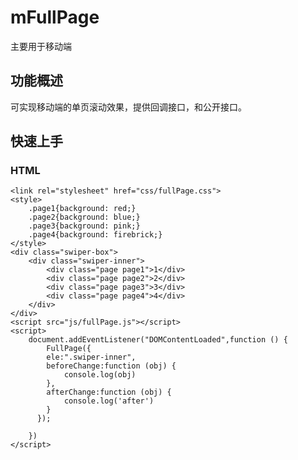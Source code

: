 # mFullPage

主要用于移动端

## 功能概述
可实现移动端的单页滚动效果，提供回调接口，和公开接口。

## 快速上手
### HTML

	<link rel="stylesheet" href="css/fullPage.css">
	<style>
        .page1{background: red;}
        .page2{background: blue;}
        .page3{background: pink;}
        .page4{background: firebrick;}
    </style>
	<div class="swiper-box">
        <div class="swiper-inner">
            <div class="page page1">1</div>
            <div class="page page2">2</div>
            <div class="page page3">3</div>
            <div class="page page4">4</div>
        </div>
    </div>
    <script src="js/fullPage.js"></script>
    <script>
        document.addEventListener("DOMContentLoaded",function () {
            FullPage({
            ele:".swiper-inner",
            beforeChange:function (obj) {
                console.log(obj)
            },
            afterChange:function (obj) {
                console.log('after')
            }
          });
    
        })
    </script>


